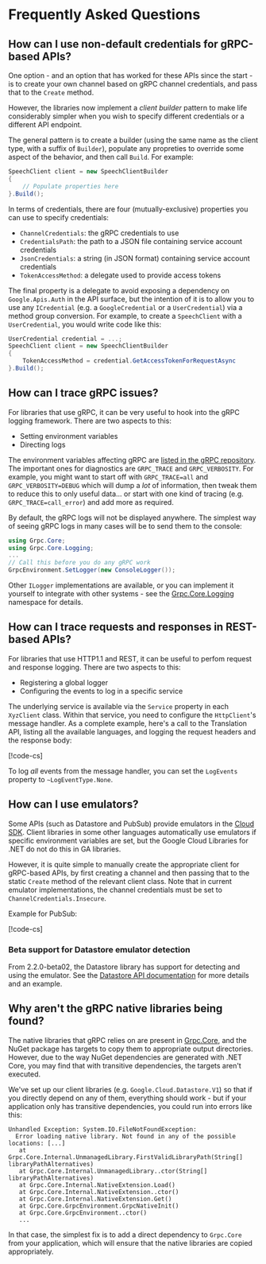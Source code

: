 # Frequently Asked Questions

## How can I use non-default credentials for gRPC-based APIs?

One option - and an option that has worked for these APIs since the
start - is to create your own channel based on gRPC channel
credentials, and pass that to the `Create` method.

However, the libraries now implement a *client builder* pattern to make
life considerably simpler when you wish to specify different
credentials or a different API endpoint.

The general pattern is to create a builder (using the same name as
the client type, with a suffix of `Builder`), populate any
propreties to override some aspect of the behavior, and then call
`Build`. For example:

```csharp
SpeechClient client = new SpeechClientBuilder
{
    // Populate properties here
}.Build();
```

In terms of credentials, there are four (mutually-exclusive)
properties you can use to specify credentials:

- `ChannelCredentials`: the gRPC credentials to use
- `CredentialsPath`: the path to a JSON file containing service account credentials
- `JsonCredentials`: a string (in JSON format) containing service account credentials
- `TokenAccessMethod`: a delegate used to provide access tokens

The final property is a delegate to avoid exposing a dependency on
`Google.Apis.Auth` in the API surface, but the intention of it is to
allow you to use any `ICredential` (e.g. a `GoogleCredential` or a
`UserCredential`) via a method group conversion. For example, to
create a `SpeechClient` with a `UserCredential`, you would write
code like this:

```csharp
UserCredential credential = ...;
SpeechClient client = new SpeechClientBuilder
{
    TokenAccessMethod = credential.GetAccessTokenForRequestAsync
}.Build();
```

## How can I trace gRPC issues?

For libraries that use gRPC, it can be very useful to hook into the
gRPC logging framework. There are two aspects to this:

- Setting environment variables
- Directing logs

The environment variables affecting gRPC are [listed in the gRPC
repository](https://github.com/grpc/grpc/blob/master/doc/environment_variables.md).
The important ones for diagnostics are `GRPC_TRACE` and
`GRPC_VERBOSITY`. For example, you might want to start off with
`GRPC_TRACE=all` and `GRPC_VERBOSITY=DEBUG` which will dump a *lot*
of information, then tweak them to reduce this to only useful
data... or start with one kind of tracing (e.g.
`GRPC_TRACE=call_error`) and add more as required.

By default, the gRPC logs will not be displayed anywhere. The
simplest way of seeing gRPC logs in many cases will be to send them
to the console:

```csharp
using Grpc.Core;
using Grpc.Core.Logging;
...
// Call this before you do any gRPC work
GrpcEnvironment.SetLogger(new ConsoleLogger());
```

Other `ILogger` implementations are available, or you can implement
it yourself to integrate with other systems - see the
[Grpc.Core.Logging](https://github.com/grpc/grpc/tree/master/src/csharp/Grpc.Core/Logging)
namespace for details.

## How can I trace requests and responses in REST-based APIs?

For libraries that use HTTP1.1 and REST, it can be useful to perfom request and response
logging. There are two aspects to this:

- Registering a global logger
- Configuring the events to log in a specific service

The underlying service is available via the `Service` property in each `XyzClient` class. Within
that service, you need to configure the `HttpClient`'s message handler. As a complete example,
here's a call to the Translation API, listing all the available languages, and logging the request
headers and the response body:

[!code-cs[](obj/snippets/Google.Cloud.Docs.Faq.txt#RestLogging)]

To log *all* events from the message handler, you can set the `LogEvents` property to
`~LogEventType.None`.

## How can I use emulators?

Some APIs (such as Datastore and PubSub) provide emulators in the
[Cloud SDK](https://cloud.google.com/sdk/). Client libraries in some
other languages automatically use emulators if specific environment
variables are set, but the Google Cloud Libraries for .NET do not do
this in GA libraries.

However, it is quite simple to manually create the appropriate
client for gRPC-based APIs, by first creating a channel and then
passing that to the static `Create` method of the relevant client
class. Note that in current emulator implementations, the channel
credentials must be set to `ChannelCredentials.Insecure`.

Example for PubSub:

[!code-cs[](obj/snippets/Google.Cloud.Docs.Faq.txt#Emulator)]

### Beta support for Datastore emulator detection

From 2.2.0-beta02, the Datastore library has support for detecting
and using the emulator. See the [Datastore API documentation](Google.Cloud.Datastore.V1/)
for more details and an example.

## Why aren't the gRPC native libraries being found?

The native libraries that gRPC relies on are present in
[Grpc.Core](https://www.nuget.org/packages/Grpc.Core/),
and the NuGet package has targets to copy them to appropriate output
directories. However, due to the way NuGet dependencies are
generated with .NET Core, you may find that with transitive
dependencies, the targets aren't executed.

We've set up our client libraries (e.g. `Google.Cloud.Datastore.V1`)
so that if you directly depend on any of them, everything should
work - but if your application only has transitive dependencies, you
could run into errors like this:

```text
Unhandled Exception: System.IO.FileNotFoundException:
  Error loading native library. Not found in any of the possible locations: [...]
   at Grpc.Core.Internal.UnmanagedLibrary.FirstValidLibraryPath(String[] libraryPathAlternatives)
   at Grpc.Core.Internal.UnmanagedLibrary..ctor(String[] libraryPathAlternatives)
   at Grpc.Core.Internal.NativeExtension.Load()
   at Grpc.Core.Internal.NativeExtension..ctor()
   at Grpc.Core.Internal.NativeExtension.Get()
   at Grpc.Core.GrpcEnvironment.GrpcNativeInit()
   at Grpc.Core.GrpcEnvironment..ctor()
   ...
```

In that case, the simplest fix is to add a direct dependency to
`Grpc.Core` from your application, which will ensure that the
native libraries are copied appropriately.
